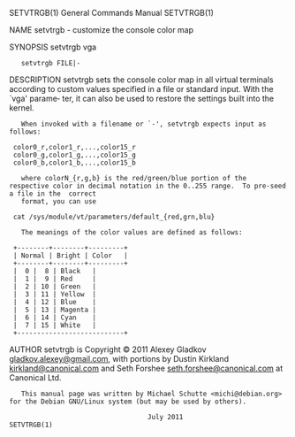 SETVTRGB(1)							    General Commands Manual							   SETVTRGB(1)

NAME
       setvtrgb - customize the console color map

SYNOPSIS
       setvtrgb vga

       setvtrgb FILE|-

DESCRIPTION
       setvtrgb	 sets the console color map in all virtual terminals according to custom values specified in a file or standard input.	With the `vga' parame‐
       ter, it can also be used to restore the settings built into the kernel.

       When invoked with a filename or `-', setvtrgb expects input as follows:

	 color0_r,color1_r,...,color15_r
	 color0_g,color1_g,...,color15_g
	 color0_b,color1_b,...,color15_b

       where colorN_{r,g,b} is the red/green/blue portion of the respective color in decimal notation in the 0..255 range.  To pre-seed a file in the  correct
       format, you can use

	 cat /sys/module/vt/parameters/default_{red,grn,blu}

       The meanings of the color values are defined as follows:

	 +--------+--------+---------+
	 | Normal | Bright | Color   |
	 +--------+--------+---------+
	 |	0 |	 8 | Black   |
	 |	1 |	 9 | Red     |
	 |	2 |	10 | Green   |
	 |	3 |	11 | Yellow  |
	 |	4 |	12 | Blue    |
	 |	5 |	13 | Magenta |
	 |	6 |	14 | Cyan    |
	 |	7 |	15 | White   |
	 +---------------------------+

AUTHOR
       setvtrgb	 is  Copyright	©  2011	 Alexey Gladkov <gladkov.alexey@gmail.com>, with portions by Dustin Kirkland <kirkland@canonical.com> and Seth Forshee
       <seth.forshee@canonical.com> at Canonical Ltd.

       This manual page was written by Michael Schutte <michi@debian.org> for the Debian GNU/Linux system (but may be used by others).

									   July 2011								   SETVTRGB(1)
